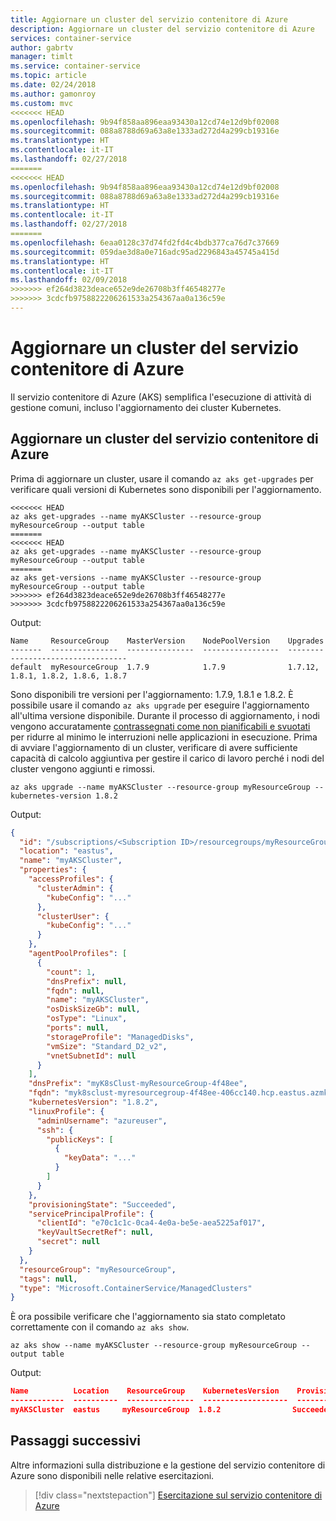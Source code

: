 ```yaml
---
title: Aggiornare un cluster del servizio contenitore di Azure
description: Aggiornare un cluster del servizio contenitore di Azure
services: container-service
author: gabrtv
manager: timlt
ms.service: container-service
ms.topic: article
ms.date: 02/24/2018
ms.author: gamonroy
ms.custom: mvc
<<<<<<< HEAD
ms.openlocfilehash: 9b94f858aa896eaa93430a12cd74e12d9bf02008
ms.sourcegitcommit: 088a8788d69a63a8e1333ad272d4a299cb19316e
ms.translationtype: HT
ms.contentlocale: it-IT
ms.lasthandoff: 02/27/2018
=======
<<<<<<< HEAD
ms.openlocfilehash: 9b94f858aa896eaa93430a12cd74e12d9bf02008
ms.sourcegitcommit: 088a8788d69a63a8e1333ad272d4a299cb19316e
ms.translationtype: HT
ms.contentlocale: it-IT
ms.lasthandoff: 02/27/2018
=======
ms.openlocfilehash: 6eaa0128c37d74fd2fd4c4bdb377ca76d7c37669
ms.sourcegitcommit: 059dae3d8a0e716adc95ad2296843a45745a415d
ms.translationtype: HT
ms.contentlocale: it-IT
ms.lasthandoff: 02/09/2018
>>>>>>> ef264d3823deace652e9de26708b3ff46548277e
>>>>>>> 3cdcfb9758822206261533a254367aa0a136c59e
---
```

# <a name="upgrade-an-azure-container-service-aks-cluster"></a>Aggiornare un cluster del servizio contenitore di Azure

Il servizio contenitore di Azure (AKS) semplifica l'esecuzione di attività di gestione comuni, incluso l'aggiornamento dei cluster Kubernetes.

## <a name="upgrade-an-aks-cluster"></a>Aggiornare un cluster del servizio contenitore di Azure

Prima di aggiornare un cluster, usare il comando `az aks get-upgrades` per verificare quali versioni di Kubernetes sono disponibili per l'aggiornamento.

```azurecli-interactive
<<<<<<< HEAD
az aks get-upgrades --name myAKSCluster --resource-group myResourceGroup --output table
=======
<<<<<<< HEAD
az aks get-upgrades --name myAKSCluster --resource-group myResourceGroup --output table
=======
az aks get-versions --name myAKSCluster --resource-group myResourceGroup --output table
>>>>>>> ef264d3823deace652e9de26708b3ff46548277e
>>>>>>> 3cdcfb9758822206261533a254367aa0a136c59e
```

Output:

```console
Name     ResourceGroup    MasterVersion    NodePoolVersion    Upgrades
-------  ---------------  ---------------  -----------------  ----------------------------------
default  myResourceGroup  1.7.9            1.7.9              1.7.12, 1.8.1, 1.8.2, 1.8.6, 1.8.7
```

Sono disponibili tre versioni per l'aggiornamento: 1.7.9, 1.8.1 e 1.8.2. È possibile usare il comando `az aks upgrade` per eseguire l'aggiornamento all'ultima versione disponibile.  Durante il processo di aggiornamento, i nodi vengono accuratamente [contrassegnati come non pianificabili e svuotati][kubernetes-drain] per ridurre al minimo le interruzioni nelle applicazioni in esecuzione.  Prima di avviare l'aggiornamento di un cluster, verificare di avere sufficiente capacità di calcolo aggiuntiva per gestire il carico di lavoro perché i nodi del cluster vengono aggiunti e rimossi.

```azurecli-interactive
az aks upgrade --name myAKSCluster --resource-group myResourceGroup --kubernetes-version 1.8.2
```

Output:

```json
{
  "id": "/subscriptions/<Subscription ID>/resourcegroups/myResourceGroup/providers/Microsoft.ContainerService/managedClusters/myAKSCluster",
  "location": "eastus",
  "name": "myAKSCluster",
  "properties": {
    "accessProfiles": {
      "clusterAdmin": {
        "kubeConfig": "..."
      },
      "clusterUser": {
        "kubeConfig": "..."
      }
    },
    "agentPoolProfiles": [
      {
        "count": 1,
        "dnsPrefix": null,
        "fqdn": null,
        "name": "myAKSCluster",
        "osDiskSizeGb": null,
        "osType": "Linux",
        "ports": null,
        "storageProfile": "ManagedDisks",
        "vmSize": "Standard_D2_v2",
        "vnetSubnetId": null
      }
    ],
    "dnsPrefix": "myK8sClust-myResourceGroup-4f48ee",
    "fqdn": "myk8sclust-myresourcegroup-4f48ee-406cc140.hcp.eastus.azmk8s.io",
    "kubernetesVersion": "1.8.2",
    "linuxProfile": {
      "adminUsername": "azureuser",
      "ssh": {
        "publicKeys": [
          {
            "keyData": "..."
          }
        ]
      }
    },
    "provisioningState": "Succeeded",
    "servicePrincipalProfile": {
      "clientId": "e70c1c1c-0ca4-4e0a-be5e-aea5225af017",
      "keyVaultSecretRef": null,
      "secret": null
    }
  },
  "resourceGroup": "myResourceGroup",
  "tags": null,
  "type": "Microsoft.ContainerService/ManagedClusters"
}
```

È ora possibile verificare che l'aggiornamento sia stato completato correttamente con il comando `az aks show`.

```azurecli-interactive
az aks show --name myAKSCluster --resource-group myResourceGroup --output table
```

Output:

```json
Name          Location    ResourceGroup    KubernetesVersion    ProvisioningState    Fqdn
------------  ----------  ---------------  -------------------  -------------------  ----------------------------------------------------------------
myAKSCluster  eastus     myResourceGroup  1.8.2                Succeeded            myk8sclust-myresourcegroup-3762d8-2f6ca801.hcp.eastus.azmk8s.io
```

## <a name="next-steps"></a>Passaggi successivi

Altre informazioni sulla distribuzione e la gestione del servizio contenitore di Azure sono disponibili nelle relative esercitazioni.

> [!div class="nextstepaction"]
> [Esercitazione sul servizio contenitore di Azure][aks-tutorial-prepare-app]

<!-- LINKS - external -->
[kubernetes-drain]: https://kubernetes.io/docs/tasks/administer-cluster/safely-drain-node/

<!-- LINKS - internal -->
[aks-tutorial-prepare-app]: ./tutorial-kubernetes-prepare-app.md